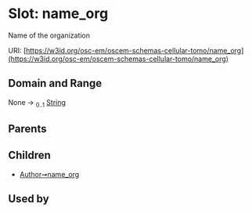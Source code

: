 
# Slot: name_org

Name of the organization

URI: [https://w3id.org/osc-em/oscem-schemas-cellular-tomo/name_org](https://w3id.org/osc-em/oscem-schemas-cellular-tomo/name_org)


## Domain and Range

None &#8594;  <sub>0..1</sub> [String](types/String.md)

## Parents


## Children

 *  [Author➞name_org](Author_name_org.md)

## Used by

